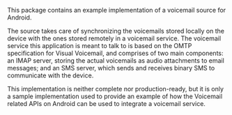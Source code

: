 This package contains an example implementation of a voicemail source for
Android.

The source takes care of synchronizing the voicemails stored locally on the
device with the ones stored remotely in a voicemail service. The voicemail
service this application is meant to talk to is based on the OMTP specification
for Visual Voicemail, and comprises of two main components: an IMAP server,
storing the actual voicemails as audio attachments to email messages; and an
SMS server, which sends and receives binary SMS to communicate with the device.

This implementation is neither complete nor production-ready, but it is only a
sample implementation used to provide an example of how the Voicemail related
APIs on Android can be used to integrate a voicemail service.